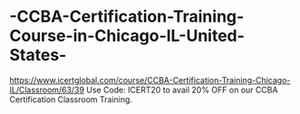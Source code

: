 # -CCBA-Certification-Training-Course-in-Chicago-IL-United-States-
https://www.icertglobal.com/course/CCBA-Certification-Training-Chicago-IL/Classroom/63/39               Use Code: ICERT20 to avail 20% OFF on our CCBA Certification Classroom Training.
